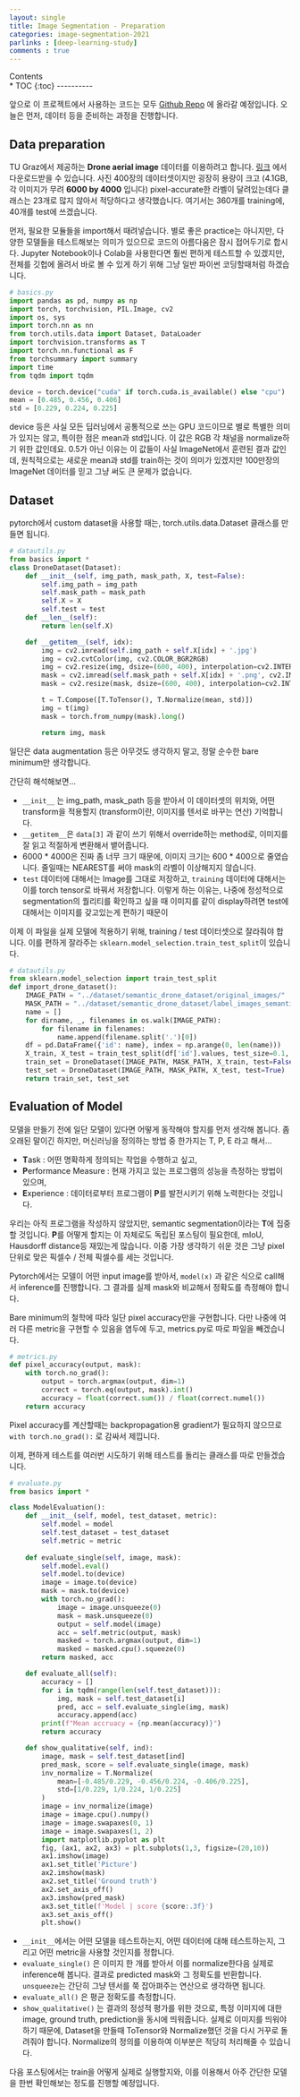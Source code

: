 ```yaml
---
layout: single
title: Image Segmentation - Preparation
categories: image-segmentation-2021
parlinks : [deep-learning-study]
comments : true
---
```

<div id="toc">
Contents
</div>
* TOC
{:toc}
----------
 
앞으로 이 프로젝트에서 사용하는 코드는 모두 [Github Repo](https://github.com/gratus907/Image-Segmentation-Study) 에 올라갈 예정입니다. 오늘은 먼저, 데이터 등을 준비하는 과정을 진행합니다. 

## Data preparation
TU Graz에서 제공하는 **Drone aerial image** 데이터를 이용하려고 합니다. [링크](https://www.tugraz.at/index.php?id=22387) 에서 다운로드받을 수 있습니다. 사진 400장의 데이터셋이지만 굉장히 용량이 크고 (4.1GB, 각 이미지가 무려 **6000 by 4000** 입니다) pixel-accurate한 라벨이 달려있는데다 클래스는 23개로 많지 않아서 적당하다고 생각했습니다. 여기서는 360개를 training에, 40개를 test에 쓰겠습니다. 

먼저, 필요한 모듈들을 import해서 때려넣습니다. 별로 좋은 practice는 아니지만, 다양한 모델들을 테스트해보는 의미가 있으므로 코드의 아름다움은 잠시 접어두기로 합시다. Jupyter Notebook이나 Colab을 사용한다면 훨씬 편하게 테스트할 수 있겠지만, 전체를 깃헙에 올려서 바로 볼 수 있게 하기 위해 그냥 일반 파이썬 코딩할때처럼 하겠습니다. 
```py 
# basics.py 
import pandas as pd, numpy as np 
import torch, torchvision, PIL.Image, cv2 
import os, sys
import torch.nn as nn
from torch.utils.data import Dataset, DataLoader
import torchvision.transforms as T
import torch.nn.functional as F
from torchsummary import summary
import time
from tqdm import tqdm

device = torch.device("cuda" if torch.cuda.is_available() else "cpu")
mean = [0.485, 0.456, 0.406]
std = [0.229, 0.224, 0.225]
```

device 등은 사실 모든 딥러닝에서 공통적으로 쓰는 GPU 코드이므로 별로 특별한 의미가 있지는 않고, 특이한 점은 mean과 std입니다. 이 값은 RGB 각 채널을 normalize하기 위한 값인데요. 0.5가 아닌 이유는 이 값들이 사실 ImageNet에서 훈련된 결과 값인데, 원칙적으로는 새로운 mean과 std를 train하는 것이 의미가 있겠지만 100만장의 ImageNet 데이터를 믿고 그냥 써도 큰 문제가 없습니다. 

## Dataset
pytorch에서 custom dataset을 사용할 때는, torch.utils.data.Dataset 클래스를 만들면 됩니다. 
```py
# datautils.py 
from basics import * 
class DroneDataset(Dataset):
    def __init__(self, img_path, mask_path, X, test=False):
        self.img_path = img_path
        self.mask_path = mask_path
        self.X = X
        self.test = test
    def __len__(self):
        return len(self.X)

    def __getitem__(self, idx):
        img = cv2.imread(self.img_path + self.X[idx] + '.jpg')
        img = cv2.cvtColor(img, cv2.COLOR_BGR2RGB)
        img = cv2.resize(img, dsize=(600, 400), interpolation=cv2.INTER_NEAREST)
        mask = cv2.imread(self.mask_path + self.X[idx] + '.png', cv2.IMREAD_GRAYSCALE)
        mask = cv2.resize(mask, dsize=(600, 400), interpolation=cv2.INTER_NEAREST)

        t = T.Compose([T.ToTensor(), T.Normalize(mean, std)])
        img = t(img)
        mask = torch.from_numpy(mask).long()

        return img, mask
```

일단은 data augmentation 등은 아무것도 생각하지 말고, 정말 순수한 bare minimum만 생각합니다. 

간단히 해석해보면...
- `__init__` 는 img_path, mask_path 등을 받아서 이 데이터셋의 위치와, 어떤 transform을 적용할지 (transform이란, 이미지를 텐서로 바꾸는 연산) 기억합니다.
- `__getitem__`은 `data[3]` 과 같이 쓰기 위해서 override하는 method로, 이미지를 잘 읽고 적절하게 변환해서 뱉어줍니다. 
- 6000 * 4000은 진짜 좀 너무 크기 때문에, 이미지 크기는 600 * 400으로 줄였습니다. 줄일때는 NEAREST를 써야 mask의 라벨이 이상해지지 않습니다. 
- `test` 데이터에 대해서는 Image를 그대로 저장하고, `training` 데이터에 대해서는 이를 torch tensor로 바꿔서 저장합니다. 이렇게 하는 이유는, 나중에 정성적으로 segmentation의 퀄리티를 확인하고 싶을 때 이미지를 같이 display하려면 test에 대해서는 이미지를 갖고있는게 편하기 때문이

이제 이 파일을 실제 모델에 적용하기 위해, training / test 데이터셋으로 잘라줘야 합니다. 이를 편하게 잘라주는 `sklearn.model_selection.train_test_split`이 있습니다. 
```py
# datautils.py
from sklearn.model_selection import train_test_split
def import_drone_dataset():
    IMAGE_PATH = "../dataset/semantic_drone_dataset/original_images/"
    MASK_PATH = "../dataset/semantic_drone_dataset/label_images_semantic/"
    name = []
    for dirname, _, filenames in os.walk(IMAGE_PATH):
        for filename in filenames:
            name.append(filename.split('.')[0])
    df = pd.DataFrame({'id': name}, index = np.arange(0, len(name)))
    X_train, X_test = train_test_split(df['id'].values, test_size=0.1, random_state=0)
    train_set = DroneDataset(IMAGE_PATH, MASK_PATH, X_train, test=False)
    test_set = DroneDataset(IMAGE_PATH, MASK_PATH, X_test, test=True)
    return train_set, test_set
```

## Evaluation of Model
모델을 만들기 전에 일단 모델이 있다면 어떻게 동작해야 할지를 먼저 생각해 봅니다. 좀 오래된 말이긴 하지만, 머신러닝을 정의하는 방법 중 한가지는 T, P, E 라고 해서...
- **T**ask : 어떤 명확하게 정의되는 작업을 수행하고 싶고, 
- **P**erformance Measure : 현재 가지고 있는 프로그램의 성능을 측정하는 방법이 있으며, 
- **E**xperience : 데이터로부터 프로그램이 **P**를 발전시키기 위해 노력한다는 것입니다. 

우리는 아직 프로그램을 작성하지 않았지만, semantic segmentation이라는 **T**에 집중할 것입니다. **P**를 어떻게 할지는 이 자체로도 독립된 포스팅이 필요한데, mIoU, Hausdorff distance등 재밌는게 많습니다. 이중 가장 생각하기 쉬운 것은 그냥 pixel단위로 맞은 픽셀수 / 전체 픽셀수를 세는 것입니다. 

Pytorch에서는 모델이 어떤 input image를 받아서, `model(x)` 과 같은 식으로 call해서 inference를 진행합니다. 그 결과를 실제 mask와 비교해서 정확도를 측정해야 합니다. 

Bare minimum의 철학에 따라 일단 pixel accuracy만을 구현합니다. 다만 나중에 여러 다른 metric을 구현할 수 있음을 염두에 두고, metrics.py로 따로 파일을 빼겠습니다. 
```py
# metrics.py 
def pixel_accuracy(output, mask):
    with torch.no_grad():
        output = torch.argmax(output, dim=1)
        correct = torch.eq(output, mask).int()
        accuracy = float(correct.sum()) / float(correct.numel())
    return accuracy
```
Pixel accuracy를 계산할때는 backpropagation용 gradient가 필요하지 않으므로 `with torch.no_grad():` 로 감싸서 제낍니다. 

이제, 편하게 테스트를 여러번 시도하기 위해 테스트를 돌리는 클래스를 따로 만들겠습니다. 
```py
# evaluate.py 
from basics import *

class ModelEvaluation():
    def __init__(self, model, test_dataset, metric):
        self.model = model
        self.test_dataset = test_dataset
        self.metric = metric
    
    def evaluate_single(self, image, mask):
        self.model.eval()
        self.model.to(device)
        image = image.to(device)
        mask = mask.to(device)
        with torch.no_grad():
            image = image.unsqueeze(0)
            mask = mask.unsqueeze(0)
            output = self.model(image)
            acc = self.metric(output, mask)
            masked = torch.argmax(output, dim=1)
            masked = masked.cpu().squeeze(0)
        return masked, acc

    def evaluate_all(self):
        accuracy = [] 
        for i in tqdm(range(len(self.test_dataset))):
            img, mask = self.test_dataset[i]
            pred, acc = self.evaluate_single(img, mask)
            accuracy.append(acc)
        print(f"Mean accruacy = {np.mean(accuracy)}")
        return accuracy

    def show_qualitative(self, ind):
        image, mask = self.test_dataset[ind]
        pred_mask, score = self.evaluate_single(image, mask)
        inv_normalize = T.Normalize(
            mean=[-0.485/0.229, -0.456/0.224, -0.406/0.225],
            std=[1/0.229, 1/0.224, 1/0.225]
        )
        image = inv_normalize(image)
        image = image.cpu().numpy()
        image = image.swapaxes(0, 1)
        image = image.swapaxes(1, 2)
        import matplotlib.pyplot as plt
        fig, (ax1, ax2, ax3) = plt.subplots(1,3, figsize=(20,10))
        ax1.imshow(image)
        ax1.set_title('Picture')
        ax2.imshow(mask)
        ax2.set_title('Ground truth')
        ax2.set_axis_off()
        ax3.imshow(pred_mask)
        ax3.set_title(f'Model | score {score:.3f}')
        ax3.set_axis_off()
        plt.show()
```
- `__init__`에서는 어떤 모델을 테스트하는지, 어떤 데이터에 대해 테스트하는지, 그리고 어떤 metric을 사용할 것인지를 정합니다. 
- `evaluate_single()` 은 이미지 한 개를 받아서 이를 normalize한다음 실제로 inference해 봅니다. 결과로 predicted mask와 그 정확도를 반환합니다. `unsqueeze`는 간단히 그냥 텐서를 쭉 잡아펴주는 연산으로 생각하면 됩니다. 
- `evaluate_all()` 은 평균 정확도를 측정합니다. 
- `show_qualitative()` 는 결과의 정성적 평가를 위한 것으로, 특정 이미지에 대한 image, ground truth, prediction을 동시에 띄워줍니다. 실제로 이미지를 띄워야 하기 때문에, Dataset을 만들때 ToTensor와 Normalize했던 것을 다시 거꾸로 돌려줘야 합니다. Normalize의 정의를 이용하여 이부분은 적당히 처리해줄 수 있습니다. 

다음 포스팅에서는 train을 어떻게 실제로 실행할지와, 이를 이용해서 아주 간단한 모델을 한번 확인해보는 정도를 진행할 예정입니다. 